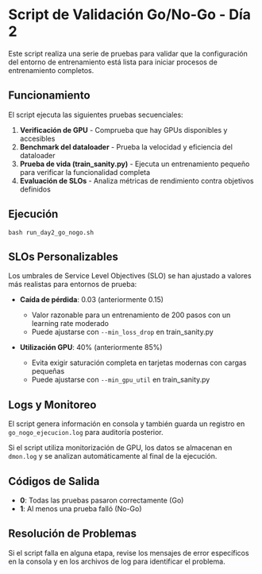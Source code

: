 # Script de Validación Go/No-Go - Día 2

Este script realiza una serie de pruebas para validar que la configuración del entorno de entrenamiento está lista para iniciar procesos de entrenamiento completos.

## Funcionamiento

El script ejecuta las siguientes pruebas secuenciales:

1. **Verificación de GPU** - Comprueba que hay GPUs disponibles y accesibles
2. **Benchmark del dataloader** - Prueba la velocidad y eficiencia del dataloader
3. **Prueba de vida (train_sanity.py)** - Ejecuta un entrenamiento pequeño para verificar la funcionalidad completa
4. **Evaluación de SLOs** - Analiza métricas de rendimiento contra objetivos definidos

## Ejecución

```
bash run_day2_go_nogo.sh
```

## SLOs Personalizables

Los umbrales de Service Level Objectives (SLO) se han ajustado a valores más realistas para entornos de prueba:

- **Caída de pérdida**: 0.03 (anteriormente 0.15)
  - Valor razonable para un entrenamiento de 200 pasos con un learning rate moderado
  - Puede ajustarse con `--min_loss_drop` en train_sanity.py

- **Utilización GPU**: 40% (anteriormente 85%)
  - Evita exigir saturación completa en tarjetas modernas con cargas pequeñas
  - Puede ajustarse con `--min_gpu_util` en train_sanity.py

## Logs y Monitoreo

El script genera información en consola y también guarda un registro en `go_nogo_ejecucion.log` para auditoría posterior.

Si el script utiliza monitorización de GPU, los datos se almacenan en `dmon.log` y se analizan automáticamente al final de la ejecución.

## Códigos de Salida

- **0**: Todas las pruebas pasaron correctamente (Go)
- **1**: Al menos una prueba falló (No-Go)

## Resolución de Problemas

Si el script falla en alguna etapa, revise los mensajes de error específicos en la consola y en los archivos de log para identificar el problema.
